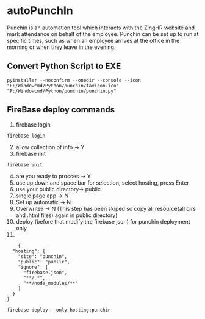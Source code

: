 # autoPunchIn

Punchin is an automation tool which interacts with the ZingHR website and mark attendance on behalf of the employee. Punchin can be set up to run at specific times, such as when an employee arrives at the office in the morning or when they leave in the evening.

## Convert Python Script to EXE
```
pyinstaller --noconfirm --onedir --console --icon "F:/Windowcmd/Python/punchin/favicon.ico"  "F:/Windowcmd/Python/punchin/punchin.py"
```


## FireBase deploy commands

1. firebase login
```
firebase login
```
2. allow collection of info -> Y
3. firebase init
```
firebase init
```
4. are you ready to procces -> Y
5. use up,down and space bar for selection, select hosting, press Enter
6. use your public directory-> public
7. single page app -> N
8. Set up automatic -> N
9. Overwrite? -> N (This step has been skiped so copy all resource(all dirs and .html files) again in public directory)
10. deploy (before that modify the firebase json) for punchin deployment only
11.
```
    {
  "hosting": {
	"site": "punchin",
    "public": "public",
    "ignore": [
      "firebase.json",
	  "**/.*",
      "**/node_modules/**"
    ]
  }
}
```
```
firebase deploy --only hosting:punchin
```
